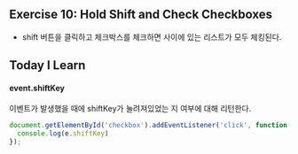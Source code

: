 ## Exercise 10: Hold Shift and Check Checkboxes
- shift 버튼을 클릭하고 체크박스를 체크하면 사이에 있는 리스트가 모두 체킹된다.

## Today I Learn
#### event.shiftKey
이벤트가 발생했을 때에 shiftKey가 눌려져있었는 지 여부에 대해 리턴한다.
```javascript
document.getElementById('checkbox').addEventListener('click', function(e) {
  console.log(e.shiftKey)
});
```

